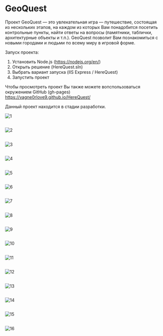 # GeoQuest
Проект GeoQuest — это увлекательная игра — путешествие, состоящая из нескольких этапов, 
на каждом из которых Вам понадобится посетить контрольные пункты, 
найти ответы на вопросы (памятники, таблички, архитектурные объекты и т.п.).
GeoQuest позволит Вам познакомиться с новыми городами и людьми по всему миру в игровой форме.

Запуск проекта:
1. Установить Node.js (https://nodejs.org/en/)
2. Открыть решение (HereQuest.sln)
3. Выбрать вариант запуска (IIS Express / HereQuest)
4. Запустить проект

Чтобы просмотреть проект Вы также можете вопспользоваться окружением GitHub (gh-pages)  
https://vagne0rlove9.github.io/HereQuest/

Данный проект находится в стадии разработки.

![1](https://github.com/vagne0rlove9/HereQuest/blob/main/Media/1.jpg)
##
![2](https://github.com/vagne0rlove9/HereQuest/blob/main/Media/2.jpg)
##
![3](https://github.com/vagne0rlove9/HereQuest/blob/main/Media/3.jpg)
## 
![4](https://github.com/vagne0rlove9/HereQuest/blob/main/Media/4.jpg)
## 
![5](https://github.com/vagne0rlove9/HereQuest/blob/main/Media/5.jpg)
## 
![6](https://github.com/vagne0rlove9/HereQuest/blob/main/Media/6.jpg)
## 
![7](https://github.com/vagne0rlove9/HereQuest/blob/main/Media/7.jpg)
## 
![8](https://github.com/vagne0rlove9/HereQuest/blob/main/Media/8.jpg)
## 
![9](https://github.com/vagne0rlove9/HereQuest/blob/main/Media/9.jpg)
## 
![10](https://github.com/vagne0rlove9/HereQuest/blob/main/Media/10.jpg)
## 
![11](https://github.com/vagne0rlove9/HereQuest/blob/main/Media/11.jpg)
## 
![12](https://github.com/vagne0rlove9/HereQuest/blob/main/Media/12.jpg)
## 
![13](https://github.com/vagne0rlove9/HereQuest/blob/main/Media/13.jpg)
## 
![14](https://github.com/vagne0rlove9/HereQuest/blob/main/Media/14.jpg)
## 
![15](https://github.com/vagne0rlove9/HereQuest/blob/main/Media/15.jpg)
## 
![16](https://github.com/vagne0rlove9/HereQuest/blob/main/Media/16.jpg)